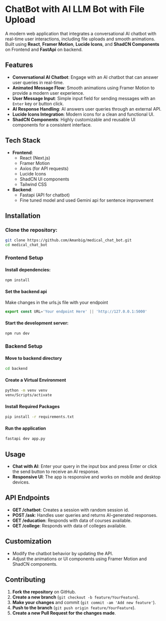 # ChatBot with AI LLM Bot with File Upload

A modern web application that integrates a conversational AI chatbot with real-time user interactions, including file uploads and smooth animations. Built using **React**, **Framer Motion**, **Lucide Icons**, and **ShadCN Components** on Frontend and **FastApi** on backend.

## Features

- **Conversational AI Chatbot**: Engage with an AI chatbot that can answer user queries in real-time.
- **Animated Message Flow**: Smooth animations using Framer Motion to provide a modern user experience.
- **User Message Input**: Simple input field for sending messages with an `Enter` key or button click.
- **AI Response Handling**: AI answers user queries through an external API.
- **Lucide Icons Integration**: Modern icons for a clean and functional UI.
- **ShadCN Components**: Highly customizable and reusable UI components for a consistent interface.

## Tech Stack

- **Frontend**:
  - React (Next.js)
  - Framer Motion
  - Axios (for API requests)
  - Lucide Icons
  - ShadCN UI components
  - Tailwind CSS
- **Backend**:
  - Fastapi (API for chatbot)
  - Fine tuned model and used Gemini api for sentence improvement

## Installation
### Clone the repository:
```bash
git clone https://github.com/Amanbig/medical_chat_bot.git
cd medical_chat_bot
```

### Frontend Setup

#### Install dependencies:
```bash
npm install
```

#### Set the backend api
Make changes in the urls.js file with your endpoint
```javascript
export const URL='Your endpoint Here' || 'http://127.0.0.1:5000'
```

#### Start the development server:
```bash
npm run dev
```

### Backend Setup

#### Move to backend directory
```bash
cd backend
```

#### Create a Virtual Environment
```bash
python -m venv venv
venv/Scripts/activate  
```

#### Install Required Packages
```bash
pip install -r requirements.txt
```

#### Run the application
```bash
fastapi dev app.py
```

## Usage
- **Chat with AI**: Enter your query in the input box and press Enter or click the send button to receive an AI response.
- **Responsive UI**: The app is responsive and works on mobile and desktop devices.

## API Endpoints
- **GET /chatbot**: Creates a session with random session id.
- **POST /ask**: Handles user queries and returns AI-generated responses.
- **GET /education**: Responds with data of courses available.
- **GET /college**: Responds with data of colleges available.

## Customization
- Modify the chatbot behavior by updating the API.
- Adjust the animations or UI components using Framer Motion and ShadCN components.

## Contributing

1. **Fork the repository** on GitHub.
2. **Create a new branch** (`git checkout -b feature/YourFeature`).
3. **Make your changes** and commit (`git commit -am 'Add new feature'`).
4. **Push to the branch** (`git push origin feature/YourFeature`).
5. **Create a new Pull Request for the changes made**.
